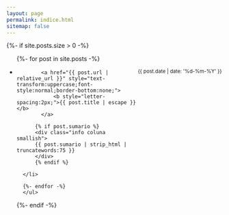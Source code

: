 ```yaml
---
layout: page
permalink: indice.html
sitemap: false
---
```


<div class="coluna">

{%- if site.posts.size > 0 -%}
  <ul class="lista">
      {%- for post in site.posts -%}
        <li>
          <small style="float:right;">{{ post.date | date: '%d-%m-%Y' }}</small>

            <a href="{{ post.url | relative_url }}" style="text-transform:uppercase;font-style:normal;border-bottom:none;">
                <b style="letter-spacing:2px;">{{ post.title | escape }}</b>
            </a>

          {% if post.sumario %}
          <div class="info coluna smallish">
          {{ post.sumario | strip_html | truncatewords:75 }}
          </div>
          {% endif %}

      </li>

      {%- endfor -%}
      </ul>

{%- endif -%}
</div>
